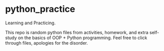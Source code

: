 # python_practice
Learning and Practicing. 

This repo is random python files from activities, homework, and extra self-study on the basics of OOP + Python programming. Feel free to click through files, apologies for the disorder. 
